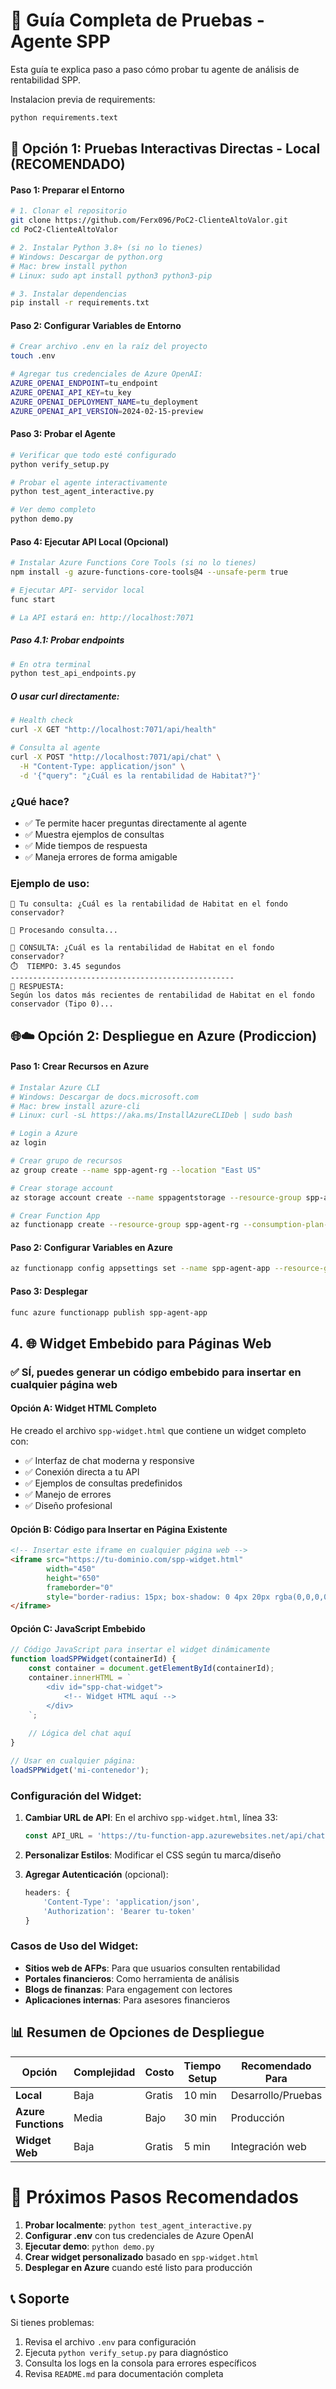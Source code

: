 # 🧪 Guía Completa de Pruebas - Agente SPP

Esta guía te explica paso a paso cómo probar tu agente de análisis de rentabilidad SPP.

Instalacion previa de requirements:
```bash
python requirements.text
```

## 🚀 Opción 1: Pruebas Interactivas Directas - Local (RECOMENDADO)

#### Paso 1: Preparar el Entorno
```bash
# 1. Clonar el repositorio
git clone https://github.com/Ferx096/PoC2-ClienteAltoValor.git
cd PoC2-ClienteAltoValor

# 2. Instalar Python 3.8+ (si no lo tienes)
# Windows: Descargar de python.org
# Mac: brew install python
# Linux: sudo apt install python3 python3-pip

# 3. Instalar dependencias
pip install -r requirements.txt
```

#### Paso 2: Configurar Variables de Entorno
```bash
# Crear archivo .env en la raíz del proyecto
touch .env

# Agregar tus credenciales de Azure OpenAI:
AZURE_OPENAI_ENDPOINT=tu_endpoint
AZURE_OPENAI_API_KEY=tu_key
AZURE_OPENAI_DEPLOYMENT_NAME=tu_deployment
AZURE_OPENAI_API_VERSION=2024-02-15-preview
```

#### Paso 3: Probar el Agente
```bash
# Verificar que todo esté configurado
python verify_setup.py

# Probar el agente interactivamente
python test_agent_interactive.py

# Ver demo completo
python demo.py
```

#### Paso 4: Ejecutar API Local (Opcional)
```bash
# Instalar Azure Functions Core Tools (si no lo tienes)
npm install -g azure-functions-core-tools@4 --unsafe-perm true

# Ejecutar API- servidor local
func start

# La API estará en: http://localhost:7071
```

##### Paso 4.1: Probar endpoints
```bash
# En otra terminal
python test_api_endpoints.py
```

#####  O usar curl directamente:
```bash
# Health check
curl -X GET "http://localhost:7071/api/health"

# Consulta al agente
curl -X POST "http://localhost:7071/api/chat" \
  -H "Content-Type: application/json" \
  -d '{"query": "¿Cuál es la rentabilidad de Habitat?"}'
```




### ¿Qué hace?
- ✅ Te permite hacer preguntas directamente al agente
- ✅ Muestra ejemplos de consultas
- ✅ Mide tiempos de respuesta
- ✅ Maneja errores de forma amigable

### Ejemplo de uso:
```
🤔 Tu consulta: ¿Cuál es la rentabilidad de Habitat en el fondo conservador?

🤖 Procesando consulta...

📝 CONSULTA: ¿Cuál es la rentabilidad de Habitat en el fondo conservador?
⏱️  TIEMPO: 3.45 segundos
--------------------------------------------------
🤖 RESPUESTA:
Según los datos más recientes de rentabilidad de Habitat en el fondo conservador (Tipo 0)...
```


## 🌐☁️ Opción 2: Despliegue en Azure (Prodiccion)

#### Paso 1: Crear Recursos en Azure
```bash
# Instalar Azure CLI
# Windows: Descargar de docs.microsoft.com
# Mac: brew install azure-cli
# Linux: curl -sL https://aka.ms/InstallAzureCLIDeb | sudo bash

# Login a Azure
az login

# Crear grupo de recursos
az group create --name spp-agent-rg --location "East US"

# Crear storage account
az storage account create --name sppagentstorage --resource-group spp-agent-rg --location "East US" --sku Standard_LRS

# Crear Function App
az functionapp create --resource-group spp-agent-rg --consumption-plan-location "East US" --runtime python --runtime-version 3.9 --functions-version 4 --name spp-agent-app --storage-account sppagentstorage
```

#### Paso 2: Configurar Variables en Azure
```bash
az functionapp config appsettings set --name spp-agent-app --resource-group spp-agent-rg --settings AZURE_OPENAI_ENDPOINT="tu_endpoint" AZURE_OPENAI_API_KEY="tu_key" AZURE_OPENAI_DEPLOYMENT_NAME="tu_deployment"
```

#### Paso 3: Desplegar
```bash
func azure functionapp publish spp-agent-app
```


## 4. 🌐 Widget Embebido para Páginas Web

### ✅ SÍ, puedes generar un código embebido para insertar en cualquier página web

#### Opción A: Widget HTML Completo
He creado el archivo `spp-widget.html` que contiene un widget completo con:
- ✅ Interfaz de chat moderna y responsive
- ✅ Conexión directa a tu API
- ✅ Ejemplos de consultas predefinidos
- ✅ Manejo de errores
- ✅ Diseño profesional

#### Opción B: Código para Insertar en Página Existente
```html
<!-- Insertar este iframe en cualquier página web -->
<iframe src="https://tu-dominio.com/spp-widget.html" 
        width="450" 
        height="650" 
        frameborder="0"
        style="border-radius: 15px; box-shadow: 0 4px 20px rgba(0,0,0,0.1);">
</iframe>
```

#### Opción C: JavaScript Embebido
```javascript
// Código JavaScript para insertar el widget dinámicamente
function loadSPPWidget(containerId) {
    const container = document.getElementById(containerId);
    container.innerHTML = `
        <div id="spp-chat-widget">
            <!-- Widget HTML aquí -->
        </div>
    `;
    
    // Lógica del chat aquí
}

// Usar en cualquier página:
loadSPPWidget('mi-contenedor');
```

### Configuración del Widget:

1. **Cambiar URL de API**: En el archivo `spp-widget.html`, línea 33:
   ```javascript
   const API_URL = 'https://tu-function-app.azurewebsites.net/api/chat';
   ```

2. **Personalizar Estilos**: Modificar el CSS según tu marca/diseño

3. **Agregar Autenticación** (opcional):
   ```javascript
   headers: {
       'Content-Type': 'application/json',
       'Authorization': 'Bearer tu-token'
   }
   ```

### Casos de Uso del Widget:

- **Sitios web de AFPs**: Para que usuarios consulten rentabilidad
- **Portales financieros**: Como herramienta de análisis
- **Blogs de finanzas**: Para engagement con lectores
- **Aplicaciones internas**: Para asesores financieros

## 📊 Resumen de Opciones de Despliegue

| Opción | Complejidad | Costo | Tiempo Setup | Recomendado Para |
|--------|-------------|-------|--------------|------------------|
| **Local** | Baja | Gratis | 10 min | Desarrollo/Pruebas |
| **Azure Functions** | Media | Bajo | 30 min | Producción |
| **Widget Web** | Baja | Gratis | 5 min | Integración web |


# 🎯 Próximos Pasos Recomendados

1. **Probar localmente**: `python test_agent_interactive.py`
2. **Configurar .env** con tus credenciales de Azure OpenAI
3. **Ejecutar demo**: `python demo.py`
4. **Crear widget personalizado** basado en `spp-widget.html`
5. **Desplegar en Azure** cuando esté listo para producción


## 📞 Soporte

Si tienes problemas:
1. Revisa el archivo `.env` para configuración
2. Ejecuta `python verify_setup.py` para diagnóstico
3. Consulta los logs en la consola para errores específicos
4. Revisa `README.md` para documentación completa


